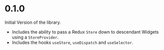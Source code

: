 # 0.1.0

Initial Version of the library.

* Includes the ability to pass a Redux `Store` down to descendant Widgets using a `StoreProvider`.
* Includes the hooks `useStore`, `useDispatch` and `useSelector`.
